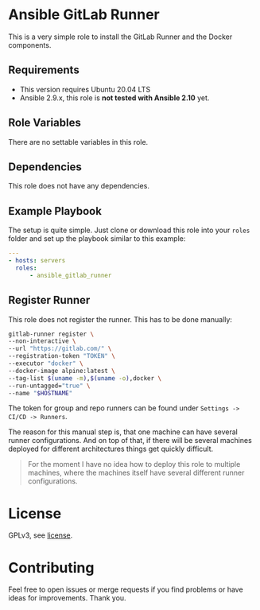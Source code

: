 # Ansible GitLab Runner

This is a very simple role to install the GitLab Runner and the Docker components.

## Requirements

- This version requires Ubuntu 20.04 LTS
- Ansible 2.9.x, this role is **not tested with Ansible 2.10** yet.

## Role Variables

There are no settable variables in this role.

## Dependencies

This role does not have any dependencies.

## Example Playbook

The setup is quite simple.
Just clone or download this role into your `roles` folder and set up the playbook similar to this example:

```yml
---
- hosts: servers
  roles:
      - ansible_gitlab_runner
```

## Register Runner

This role does not register the runner. This has to be done manually:

```sh
gitlab-runner register \
--non-interactive \
--url "https://gitlab.com/" \
--registration-token "TOKEN" \
--executor "docker" \
--docker-image alpine:latest \
--tag-list $(uname -m),$(uname -o),docker \
--run-untagged="true" \
--name "$HOSTNAME"
```

The token for group and repo runners can be found under `Settings -> CI/CD -> Runners`. 

The reason for this manual step is, that one machine can have several runner configurations. 
And on top of that, if there will be several machines deployed for different architectures things get quickly difficult.

> For the moment I have no idea how to deploy this role to multiple machines, where the machines itself have several different runner configurations.

# License

GPLv3, see [license](./LICENSE).

# Contributing

Feel free to open issues or merge requests if you find problems or have ideas for improvements. Thank you.